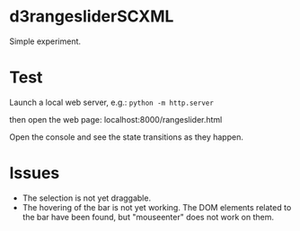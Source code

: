 # d3rangesliderSCXML

Simple experiment.

# Test

Launch a local web server, e.g.:
`python -m http.server`

then open the web page: localhost:8000/rangeslider.html

Open the console and see the state transitions as they happen.

# Issues

-	The selection is not yet draggable.
-	The hovering of the bar is not yet working. The DOM elements related to the bar have been found, but "mouseenter" does not work on them.

